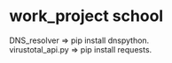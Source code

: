 # work_project school
DNS_resolver => pip install dnspython.  
virustotal_api.py => pip install requests.
